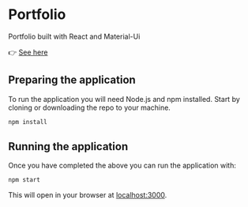 # Portfolio

Portfolio built with React and Material-Ui

👉 [See here](https://manojloilic.com/#/)


## Preparing the application

To run the application you will need Node.js and npm installed. Start by cloning or downloading the repo to your machine.

```bash
npm install
```


## Running the application

Once you have completed the above you can run the application with:

```bash
npm start
```

This will open in your browser at [localhost:3000](http://localhost:3000).
